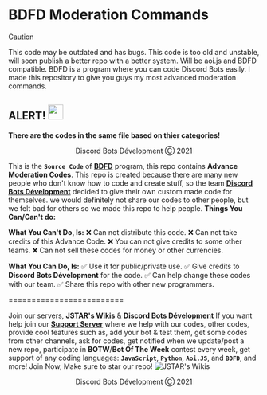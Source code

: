 # BDFD Moderation Commands
> [!CAUTION]
> This code may be outdated and has bugs. This code is too old and unstable, will soon publish a better repo with a better system. Will be aoi.js and BDFD compatible.
BDFD is a program where you can code Discord Bots easily. I made this repository to give you guys my most advanced moderation commands.

## ALERT! <img src="https://cdn.discordapp.com/emojis/856884941894582302.gif" width="30px">
**<p align="left">There are the codes in the same file based on thier categories!</p>**

<p align="center">Discord Bots Dévelopment Ⓒ︎ 2021</p>

This is the **`Source Code`** of **[BDFD](https://botdesignerlist.com)** program, this repo contains **Advance Moderation Codes**. This repo is created because there are many new people who don't know how to code and create stuff, so the team **[Discord Bots Dévelopment](https://dsc.gg/official_dbd)** decided to give their own custom made code for themselves. we would definitely not share our codes to other people, but we felt bad for others so we made this repo to help people.
**Things You Can/Can't do:**

**What You Can't Do, Is:**
❌ Can not distribute this code.
❌ Can not take credits of this Advance Code.
❌ You can not give credits to some other teams.
❌ Can not sell these codes for money or other currencies.

**What You Can Do, Is:**
✅ Use it for public/private use.
✅ Give credits to **Discord Bots Dévelopment** for the code.
✅ Can help change these codes with our team.
✅ Share this repo with other new programmers.

=========================

Join our servers, **[JSTAR's Wikis](https://dsc.gg/wikis)** & **[Discord Bots Dévelopment](https://dsc.gg/official_dbd)**
If you want help join our **[Support Server](https://dsc.gg/wikis)** where we help with our codes, other codes, provide cool features such as, add your bot & test them, get some codes from other channels, ask for codes, get notified when we update/post a new repo, participate in **BOTW**/**Bot Of The Week** contest every week, get support of any coding languages: **`JavaScript`**, **`Python`**, **`Aoi.JS`**, and **`BDFD`**, and more! Join Now, Make sure to star our repo!
![JSTAR's Wikis](https://media.discordapp.net/attachments/875792523363246130/880124595649277992/JSTARs_Wikis.gif)

<p align="center">Discord Bots Dévelopment Ⓒ︎ 2021</p>
